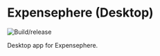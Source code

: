 # Expensephere (Desktop)

![Build/release](https://github.com/AmirSavand/expensephere-desktop/workflows/Build/release/badge.svg)

Desktop app for Expensephere.
